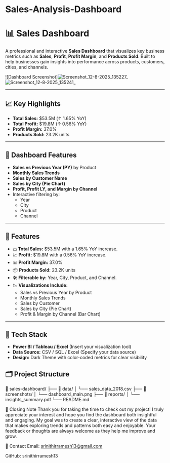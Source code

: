 # Sales-Analysis-Dashboard
# 📊 Sales Dashboard

A professional and interactive **Sales Dashboard** that visualizes key business metrics such as **Sales**, **Profit**, **Profit Margin**, and **Products Sold**. Built to help businesses gain insights into performance across products, customers, cities, and channels.

![Dashboard Screenshot]![Screenshot_12-8-2025_135227_](https://github.com/user-attachments/assets/21e30328-b4a3-4a66-b5f7-bee7497ec588)
![Screenshot_12-8-2025_135241_](https://github.com/user-attachments/assets/719a1238-4107-4918-9396-c4d03b1ef739)

---

## 📈 Key Highlights

- **Total Sales:** $53.5M (↑ 1.65% YoY)
- **Total Profit:** $19.8M (↑ 0.56% YoY)
- **Profit Margin:** 37.0%
- **Products Sold:** 23.2K units

---

## 🧩 Dashboard Features

- **Sales vs Previous Year (PY)** by Product
- **Monthly Sales Trends**
- **Sales by Customer Name**
- **Sales by City (Pie Chart)**
- **Profit, Profit LY, and Margin by Channel**
- Interactive filtering by:
  - Year
  - City
  - Product
  - Channel

---

## 🚀 Features

- 💵 **Total Sales:** $53.5M with a 1.65% YoY increase.
- 📈 **Profit:** $19.8M with a 0.56% YoY increase.
- 📊 **Profit Margin:** 37.0%
- 📦 **Products Sold:** 23.2K units
- 🛠 **Filterable by:** Year, City, Product, and Channel.
- 📉 **Visualizations Include:**
  - Sales vs Previous Year by Product
  - Monthly Sales Trends
  - Sales by Customer
  - Sales by City (Pie Chart)
  - Profit & Margin by Channel (Bar Chart)

---

## 🧰 Tech Stack

- **Power BI / Tableau / Excel** (Insert your visualization tool)
- **Data Source:** CSV / SQL / Excel (Specify your data source)
- **Design:** Dark Theme with color-coded metrics for clear visibility


## 🗂️ Project Structure
📁 sales-dashboard/
├── 📁 data/
│ └── sales_data_2018.csv
├── 📁 screenshots/
│ └── dashboard_main.png
├── 📁 reports/
│ └── insights_summary.pdf
└── README.md

🙌 Closing Note
Thank you for taking the time to check out my project!
I truly appreciate your interest and hope you find the dashboard both insightful and engaging.
My goal was to create a clear, interactive view of the data that makes exploring trends and patterns both easy and enjoyable.
Your feedback or thoughts are always welcome as they help me improve and grow.

📩 Contact
Email: srinithirramesh13@gmail.com

GitHub: srinithirramesh13
